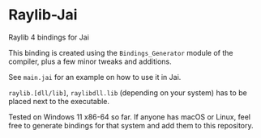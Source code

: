 # Raylib-Jai
Raylib 4 bindings for Jai

This binding is created using the `Bindings_Generator` module of the compiler, plus a few minor tweaks and additions.

See `main.jai` for an example on how to use it in Jai.

`raylib.[dll/lib]`, `raylibdll.lib` (depending on your system) has to be placed next to the executable.

Tested on Windows 11 x86-64 so far.
If anyone has macOS or Linux, feel free to generate bindings for that system and add them to this repository.
